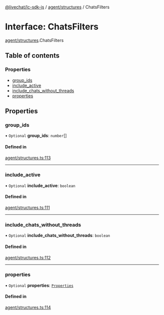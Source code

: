[@livechat/lc-sdk-js](../README.md) / [agent/structures](../modules/agent_structures.md) / ChatsFilters

# Interface: ChatsFilters

[agent/structures](../modules/agent_structures.md).ChatsFilters

## Table of contents

### Properties

- [group\_ids](agent_structures.ChatsFilters.md#group_ids)
- [include\_active](agent_structures.ChatsFilters.md#include_active)
- [include\_chats\_without\_threads](agent_structures.ChatsFilters.md#include_chats_without_threads)
- [properties](agent_structures.ChatsFilters.md#properties)

## Properties

### group\_ids

• `Optional` **group\_ids**: `number`[]

#### Defined in

[agent/structures.ts:113](https://github.com/livechat/lc-sdk-js/blob/a3fdde0/src/agent/structures.ts#L113)

___

### include\_active

• `Optional` **include\_active**: `boolean`

#### Defined in

[agent/structures.ts:111](https://github.com/livechat/lc-sdk-js/blob/a3fdde0/src/agent/structures.ts#L111)

___

### include\_chats\_without\_threads

• `Optional` **include\_chats\_without\_threads**: `boolean`

#### Defined in

[agent/structures.ts:112](https://github.com/livechat/lc-sdk-js/blob/a3fdde0/src/agent/structures.ts#L112)

___

### properties

• `Optional` **properties**: [`Properties`](objects.Properties.md)

#### Defined in

[agent/structures.ts:114](https://github.com/livechat/lc-sdk-js/blob/a3fdde0/src/agent/structures.ts#L114)
